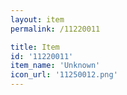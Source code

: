 ```yaml
---
layout: item
permalink: /11220011

title: Item
id: '11220011'
item_name: 'Unknown'
icon_url: '11250012.png'
---
```

